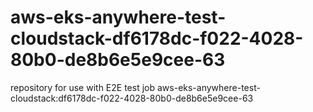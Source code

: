 # aws-eks-anywhere-test-cloudstack-df6178dc-f022-4028-80b0-de8b6e5e9cee-63
repository for use with E2E test job aws-eks-anywhere-test-cloudstack:df6178dc-f022-4028-80b0-de8b6e5e9cee-63
